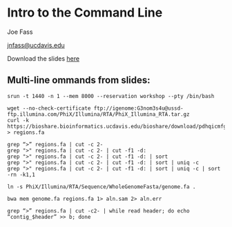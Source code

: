 Intro to the Command Line
==========================

Joe Fass

jnfass@ucdavis.edu


Download the slides [here](CLIntro.pdf)

Multi-line ommands from slides:
--------------------------------

    srun -t 1440 -n 1 --mem 8000 --reservation workshop --pty /bin/bash

    wget --no-check-certificate ftp://igenome:G3nom3s4u@ussd-ftp.illumina.com/PhiX/Illumina/RTA/PhiX_Illumina_RTA.tar.gz
    curl -k https://bioshare.bioinformatics.ucdavis.edu/bioshare/download/pdhqicmfgw2bra8/variant.neighborhoods.fa > regions.fa
   
    grep “>” regions.fa | cut -c 2-
    grep ">" regions.fa | cut -c 2- | cut -f1 -d:
    grep ">" regions.fa | cut -c 2- | cut -f1 -d: | sort
    grep ">" regions.fa | cut -c 2- | cut -f1 -d: | sort | uniq -c
    grep ">" regions.fa | cut -c 2- | cut -f1 -d: | sort | uniq -c | sort -rn -k1,1

    ln -s PhiX/Illumina/RTA/Sequence/WholeGenomeFasta/genome.fa .
    
    bwa mem genome.fa regions.fa 1> aln.sam 2> aln.err

    grep “>” regions.fa | cut -c2- | while read header; do echo “contig_$header” >> b; done




 
